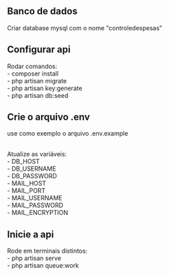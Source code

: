 
## Banco de dados

Criar database mysql com o nome "controledespesas"

## Configurar api

Rodar comandos:<br>
    - composer install<br>
    - php artisan migrate<br>
    - php artisan key:generate<br>
    - php artisan db:seed<br>

## Crie o arquivo .env
use como exemplo o arquivo .env.example<br><br>

Atualize as variáveis:<br>
    - DB_HOST<br>
    - DB_USERNAME<br>
    - DB_PASSWORD<br>
    - MAIL_HOST<br>
    - MAIL_PORT<br>
    - MAIL_USERNAME<br>
    - MAIL_PASSWORD<br>
    - MAIL_ENCRYPTION<br>


## Inicie a api
Rode em terminais distintos:<br>
    - php artisan serve<br>
    - php artisan queue:work<br>
 


